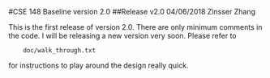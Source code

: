 #CSE 148 Baseline version 2.0
##Release v2.0 04/06/2018 Zinsser Zhang

This is the first release of version 2.0. There are only minimum comments in the
code. I will be releasing a new version very soon. Please refer to

		doc/walk_through.txt

for instructions to play around the design really quick.
